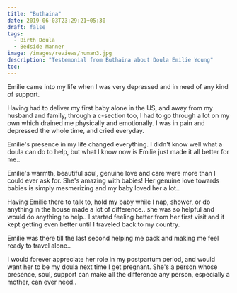 ```yaml
---
title: "Buthaina"
date: 2019-06-03T23:29:21+05:30
draft: false
tags:
  - Birth Doula
  - Bedside Manner
image: /images/reviews/human3.jpg
description: "Testemonial from Buthaina about Doula Emilie Young"
toc:
---
```


Emilie came into my life when I was very depressed and in need of any kind of support.

Having had to deliver my first baby alone in the US, and away from my husband and family, through a c-section too, I had to go through a lot on my own which drained me physically and emotionally. I was in pain and depressed the whole time, and cried everyday.

Emilie's presence in my life changed everything. I didn't know well what a doula can do to help, but what I know now is Emilie just made it all better for me..

Emilie's warmth, beautiful soul, genuine love and care were more than I could ever ask for. She's amazing with babies! Her genuine love towards babies is simply mesmerizing and my baby loved her a lot..

Having Emilie there to talk to, hold my baby while I nap, shower, or do anything in the house made a lot of difference.. she was so helpful and would do anything to help.. I started feeling better from her first visit and it kept getting even better until I traveled back to my country.

Emilie was there till the last second helping me pack and making me feel ready to travel alone..

I would forever appreciate her role in my postpartum period, and would want her to be my doula next time I get pregnant. She's a person whose presence, soul, support can make all the difference any person, especially a mother, can ever need..